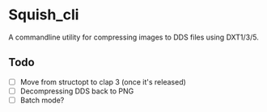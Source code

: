 # Squish_cli
A commandline utility for compressing images to DDS files using DXT1/3/5.

## Todo
* [ ] Move from structopt to clap 3 (once it's released)
* [ ] Decompressing DDS back to PNG
* [ ] Batch mode?